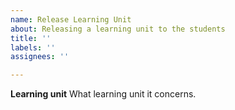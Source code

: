 ```yaml
---
name: Release Learning Unit
about: Releasing a learning unit to the students
title: ''
labels: ''
assignees: ''

---
```


**Learning unit**
What learning unit it concerns.


